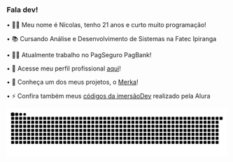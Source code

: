 ### Fala dev!

• 👨‍🦱 Meu nome é Nícolas, tenho 21 anos e curto muito programação!

• 📚 Cursando Análise e Desenvolvimento de Sistemas na Fatec Ipiranga

• 👨‍💼  Atualmente trabalho no PagSeguro PagBank!

• 🔗 Acesse meu perfil profissional <a href="https://www.linkedin.com/in/nicolas-arcas-01063712a/">aqui</a>!

• 🥇 Conheça um dos meus projetos, o <a href="https://github.com/nicolasarcas/merka_app">Merka</a>!

• ⚡ Confira também meus <a href="https://codepen.io/nicolasarcas/full/BapZgRJ">códigos da imersãoDev</a> realizado pela Alura

<!--
**nicolasarcas/nicolasarcas** is a ✨ _special_ ✨ repository because its `README.md` (this file) appears on your GitHub profile.

Here are some ideas to get you started:

- 🔭 I’m currently working on ...
- 🌱 I’m currently learning ...
- 👯 I’m looking to collaborate on ...
- 🤔 I’m looking for help with ...
- 💬 Ask me about ...
- 📫 How to reach me: ...
- 😄 Pronouns: ...
- ⚡ Fun fact: ...
-->

![Snake animation](https://github.com/nicolasarcas/nicolasarcas/blob/output/github-contribution-grid-snake.svg)
